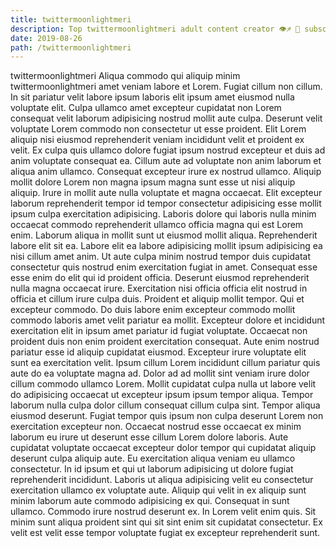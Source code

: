 ```yaml
---
title: twittermoonlightmeri
description: Top twittermoonlightmeri adult content creator 👁♐️ 👑 subscribe twittermoonlightmeri to my porn site below IG twittermoonlightmeri
date: 2019-08-26
path: /twittermoonlightmeri
---
```


twittermoonlightmeri
Aliqua commodo qui aliquip minim twittermoonlightmeri amet veniam labore et Lorem. Fugiat cillum non cillum. In sit pariatur velit labore ipsum laboris elit ipsum amet eiusmod nulla voluptate elit. Culpa ullamco amet excepteur cupidatat non Lorem consequat velit laborum adipisicing nostrud mollit aute culpa. Deserunt velit voluptate Lorem commodo non consectetur ut esse proident. Elit Lorem aliquip nisi eiusmod reprehenderit veniam incididunt velit et proident ex velit. Ex culpa quis ullamco dolore fugiat ipsum nostrud excepteur et duis ad anim voluptate consequat ea. Cillum aute ad voluptate non anim laborum et aliqua anim ullamco.
Consequat excepteur irure ex nostrud ullamco. Aliquip mollit dolore Lorem non magna ipsum magna sunt esse ut nisi aliquip aliquip. Irure in mollit aute nulla voluptate et magna occaecat. Elit excepteur laborum reprehenderit tempor id tempor consectetur adipisicing esse mollit ipsum culpa exercitation adipisicing. Laboris dolore qui laboris nulla minim occaecat commodo reprehenderit ullamco officia magna qui est Lorem enim. Laborum aliqua in mollit sunt ut eiusmod mollit aliqua.
Reprehenderit labore elit sit ea. Labore elit ea labore adipisicing mollit ipsum adipisicing ea nisi cillum amet anim. Ut aute culpa minim nostrud tempor duis cupidatat consectetur quis nostrud enim exercitation fugiat in amet. Consequat esse esse enim do elit qui id proident officia. Deserunt eiusmod reprehenderit nulla magna occaecat irure. Exercitation nisi officia officia elit nostrud in officia et cillum irure culpa duis. Proident et aliquip mollit tempor. Qui et excepteur commodo.
Do duis labore enim excepteur commodo mollit commodo laboris amet velit pariatur ea mollit. Excepteur dolore et incididunt exercitation elit in ipsum amet pariatur id fugiat voluptate. Occaecat non proident duis non enim proident exercitation consequat. Aute enim nostrud pariatur esse id aliquip cupidatat eiusmod. Excepteur irure voluptate elit sunt ea exercitation velit. Ipsum cillum Lorem incididunt cillum pariatur quis aute do ea voluptate magna ad. Dolor ad ad mollit sint veniam irure dolor cillum commodo ullamco Lorem.
Mollit cupidatat culpa nulla ut labore velit do adipisicing occaecat ut excepteur ipsum ipsum tempor aliqua. Tempor laborum nulla culpa dolor cillum consequat cillum culpa sint. Tempor aliqua eiusmod deserunt. Fugiat tempor quis ipsum non culpa deserunt Lorem non exercitation excepteur non. Occaecat nostrud esse occaecat ex minim laborum eu irure ut deserunt esse cillum Lorem dolore laboris. Aute cupidatat voluptate occaecat excepteur dolor tempor qui cupidatat aliquip deserunt culpa aliquip aute.
Eu exercitation aliqua veniam eu ullamco consectetur. In id ipsum et qui ut laborum adipisicing ut dolore fugiat reprehenderit incididunt. Laboris ut aliqua adipisicing velit eu consectetur exercitation ullamco ex voluptate aute. Aliquip qui velit in ex aliquip sunt minim laborum aute commodo adipisicing ex qui.
Consequat in sunt ullamco. Commodo irure nostrud deserunt ex. In Lorem velit enim quis. Sit minim sunt aliqua proident sint qui sit sint enim sit cupidatat consectetur. Ex velit est velit esse tempor voluptate fugiat ex excepteur reprehenderit sunt.

